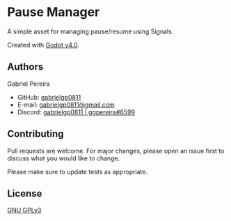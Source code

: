 # Pause Manager

A simple asset for managing pause/resume using Signals.

Created with [Godot v4.0](https://godotengine.org/download/archive/4.0-stable/).

## Authors

Gabriel Pereira
- GitHub: [gabrielgp0811](https://www.github.com/gabrielgp0811)
- E-mail: [gabrielgp0811@gmail.com](mailto://gabrielgp0811@gmail.com)
- Discord: [gabrielgp0811 | ggpereira#6599](https://discord.com/users/454070648797659138)

## Contributing

Pull requests are welcome. For major changes, please open an issue first to discuss what you would like to change.

Please make sure to update tests as appropriate.

## License

[GNU GPLv3](https://choosealicense.com/licenses/gpl-3.0/)
